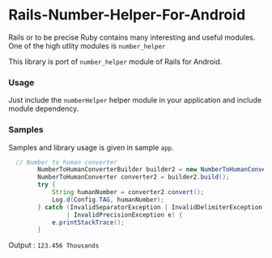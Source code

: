 # Rails-Number-Helper-For-Android
Rails or to be precise Ruby contains many interesting and useful modules. One of the high utlity modules is ```number_helper```

This library is port of ```number_helper``` module of Rails for Android.

<h3>Usage</h3>

Just include the ```numberHelper``` helper module in your application and include module dependency.

<h3>Samples</h3>

Samples and library usage is given in sample ```app```.

```java
  // Number to human converter
        NumberToHumanConverterBuilder builder2 = new NumberToHumanConverterBuilder(123456);
        NumberToHumanConverter converter2 = builder2.build();
        try {
            String humanNumber = converter2.convert();
            Log.d(Config.TAG, humanNumber);
        } catch (InvalidSeparatorException | InvalidDelimiterException
                | InvalidPrecisionException e) {
            e.printStackTrace();
        }
```

Output : ```123.456 Thousands``` 
